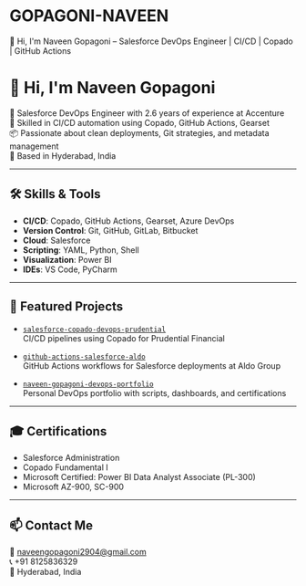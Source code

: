 # GOPAGONI-NAVEEN
👋 Hi, I'm Naveen Gopagoni – Salesforce DevOps Engineer | CI/CD | Copado | GitHub Actions
# 👋 Hi, I'm Naveen Gopagoni

🚀 Salesforce DevOps Engineer with 2.6 years of experience at Accenture  
🔧 Skilled in CI/CD automation using Copado, GitHub Actions, Gearset  
📦 Passionate about clean deployments, Git strategies, and metadata management  
📍 Based in Hyderabad, India

---

## 🛠️ Skills & Tools

- **CI/CD**: Copado, GitHub Actions, Gearset, Azure DevOps  
- **Version Control**: Git, GitHub, GitLab, Bitbucket  
- **Cloud**: Salesforce  
- **Scripting**: YAML, Python, Shell  
- **Visualization**: Power BI  
- **IDEs**: VS Code, PyCharm  

---

## 📂 Featured Projects

- [`salesforce-copado-devops-prudential`](https://github.com/your-username/salesforce-copado-devops-prudential)  
  CI/CD pipelines using Copado for Prudential Financial

- [`github-actions-salesforce-aldo`](https://github.com/your-username/github-actions-salesforce-aldo)  
  GitHub Actions workflows for Salesforce deployments at Aldo Group

- [`naveen-gopagoni-devops-portfolio`](https://github.com/your-username/naveen-gopagoni-devops-portfolio)  
  Personal DevOps portfolio with scripts, dashboards, and certifications

---

## 🎓 Certifications

- Salesforce Administration  
- Copado Fundamental I  
- Microsoft Certified: Power BI Data Analyst Associate (PL-300)  
- Microsoft AZ-900, SC-900  

---

## 📫 Contact Me

📧 naveengopagoni2904@gmail.com  
📞 +91 8125836329  
📍 Hyderabad, India  
